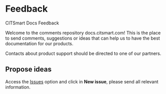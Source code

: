 # Feedback
CITSmart Docs Feedback

Welcome to the comments repository docs.citsmart.com! This is the place to send comments, suggestions or ideas that can help us to have the best documentation for our products.

Contacts about product support should be directed to one of our partners.

## Propose ideas
Access the [Issues][1] option and click in **New issue**, please send all relevant information.

[1]:https://github.com/citsmartdocs/feedback/issues
